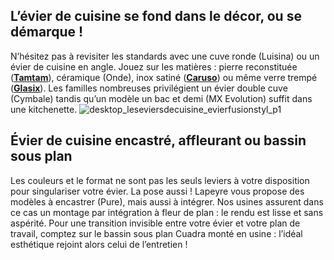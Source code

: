 ## L’évier de cuisine se fond dans le décor, ou se démarque !
N’hésitez pas à revisiter les standards avec une cuve ronde (Luisina) ou un évier de cuisine en angle. Jouez sur les matières : pierre reconstituée ([**Tamtam**](/evier-a-encastrer-tamtam-materiau-de-synthese-FPC3027500)), céramique (Onde), inox satiné ([**Caruso**](/evier-a-encastrer-caruso-inox-FPC3024060)) ou même verre trempé ([**Glasix**](/evier-a-encastrer-glasix-inox-et-verre-FPC3024320)). Les familles nombreuses privilégient un évier double cuve (Cymbale) tandis qu’un modèle un bac et demi (MX Evolution) suffit dans une kitchenette.
![desktop_leseviersdecuisine_evierfusionstyl_p1](//statics.lapeyre.fr/img/contrib/2bdd4da300212485/desktop_leseviersdecuisine_evierfusionstyl_p1.jpg)
##
## Évier de cuisine encastré, affleurant ou bassin sous plan
Les couleurs et le format ne sont pas les seuls leviers à votre disposition pour singulariser votre évier. La pose aussi ! Lapeyre vous propose des modèles à encastrer (Pure), mais aussi à intégrer. Nos usines assurent dans ce cas un montage par intégration à fleur de plan : le rendu est lisse et sans aspérité.
Pour une transition invisible entre votre évier et votre plan de travail, comptez sur le bassin sous plan Cuadra monté en usine : l’idéal esthétique rejoint alors celui de l’entretien !